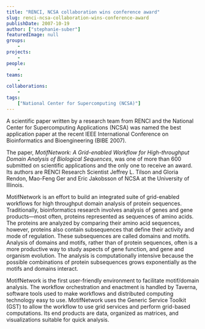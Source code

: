 ```yaml
---
title: "RENCI, NCSA collaboration wins conference award"
slug: renci-ncsa-collaboration-wins-conference-award
publishDate: 2007-10-19
author: ["stephanie-suber"]
featuredImage: null
groups:
    - 
projects:
    - 
people:
    - 
teams: 
    - 
collaborations:
    - 
tags:
    ["National Center for Supercomputing (NCSA)"]
---
```

A scientific paper written by a research team from RENCI and the National Center for Supercomputing Applications (NCSA) was named the best application paper at the recent IEEE International Conference on Bioinformatics and Bioengineering (BIBE 2007).



The paper, <em>MotifNetwork: A Grid-enabled Workflow for High-throughput Domain Analysis of Biological Sequences</em>, was one of more than 600 submitted on scientific applications and the only one to receive an award. Its authors are RENCI Research Scientist Jeffrey L. Tilson and Gloria Rendon, Mao-Feng Ger and Eric Jakobsson of NCSA at the University of Illinois.

MotifNetwork is an effort to build an integrated suite of grid-enabled workflows for high throughput domain analysis of protein sequences. Traditionally, bioinformatics research involves analysis of genes and gene products—most often, proteins represented as sequences of amino acids. The proteins are analyzed by comparing their amino acid sequences, however, proteins also contain subsequences that define their activity and mode of regulation. These subsequences are called domains and motifs. Analysis of domains and motifs, rather than of protein sequences, often is a more productive way to study aspects of gene function, and gene and organism evolution. The analysis is computationally intensive because the possible combinations of protein subsequences grows exponentially as the motifs and domains interact.

MotifNetwork is the first user-friendly environment to facilitate motif/domain analysis. The workflow orchestration and enactment is handled by Taverna, software tools used to make workflows and distributed computing technology easy to use. MotifNetwork uses the Generic Service Toolkit (GST) to allow the workflow to use grid services and perform grid-based computations. Its end products are data, organized as matrices, and visualizations suitable for quick analysis.
